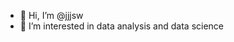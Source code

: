 - 👋 Hi, I’m @jjjsw
- 👀 I’m interested in data analysis and data science


<!---
jjjsw/jjjsw is a ✨ special ✨ repository because its `README.md` (this file) appears on your GitHub profile.
You can click the Preview link to take a look at your changes.
--->
